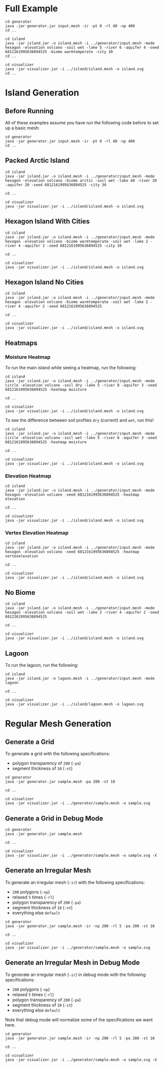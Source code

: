 # Full Example
```
cd generator 
java -jar generator.jar input.mesh -ir -pt 0 -rl 40 -np 400
cd ..
```
```
cd island
java -jar island.jar -o island.mesh -i ../generator/input.mesh -mode hexagon -elevation volcano -soil wet -lake 5 -river 6 -aquifer 4 -seed 6812161995636894525 -biome warmtemperate -city 10
cd ..
```
```
cd visualizer 
java -jar visualizer.jar -i ../island/island.mesh -o island.svg
cd ..
```

# Island Generation

## Before Running
All of these examples assume you have run the following code before to set up a basic mesh:
```
cd generator 
java -jar generator.jar input.mesh -ir -pt 0 -rl 40 -np 400
cd ..
```

## Packed Arctic Island
```
cd island
java -jar island.jar -o island.mesh -i ../generator/input.mesh -mode hexagon -elevation volcano -biome arctic -soil wet -lake 40 -river 20 -aquifer 20 -seed 6812161995636894525 -city 30

cd ..

cd visualizer
java -jar visualizer.jar -i ../island/island.mesh -o island.svg
```

## Hexagon Island With Cities
```
cd island
java -jar island.jar -o island.mesh -i ../generator/input.mesh -mode hexagon -elevation volcano -biome warmtemperate -soil wet -lake 2 -river 4 -aquifer 2 -seed 6812161995636894525 -city 10

cd ..

cd visualizer
java -jar visualizer.jar -i ../island/island.mesh -o island.svg
```

## Hexagon Island No Cities
```
cd island
java -jar island.jar -o island.mesh -i ../generator/input.mesh -mode hexagon -elevation volcano -biome warmtemperate -soil wet -lake 2 -river 4 -aquifer 2 -seed 6812161995636894525

cd ..

cd visualizer
java -jar visualizer.jar -i ../island/island.mesh -o island.svg
```

## Heatmaps
### Moisture Heatmap
To run the main island while seeing a heatmap, run the following:
```
cd island
java -jar island.jar -o island.mesh -i ../generator/input.mesh -mode circle -elevation volcano -soil dry -lake 5 -river 8 -aquifer 3 -seed 6812161995636894525 -heatmap moisture

cd ..

cd visualizer
java -jar visualizer.jar -i ../island/island.mesh -o island.svg
```
To see the difference between soil profiles `dry` (current) and `wet`, run this!
```
cd island
java -jar island.jar -o island.mesh -i ../generator/input.mesh -mode circle -elevation volcano -soil wet -lake 5 -river 8 -aquifer 3 -seed 6812161995636894525 -heatmap moisture

cd ..

cd visualizer
java -jar visualizer.jar -i ../island/island.mesh -o island.svg
```

### Elevation Heatmap
```
cd island
java -jar island.jar -o island.mesh -i ../generator/input.mesh -mode hexagon -elevation volcano -seed 6812161995636894525 -heatmap elevation

cd ..

cd visualizer
java -jar visualizer.jar -i ../island/island.mesh -o island.svg
```

### Vertex Elevation Heatmap
```
cd island
java -jar island.jar -o island.mesh -i ../generator/input.mesh -mode hexagon -elevation volcano -seed 6812161995636894525 -heatmap vertexelevation

cd ..

cd visualizer
java -jar visualizer.jar -i ../island/island.mesh -o island.svg
```

## No Biome
```
cd island
java -jar island.jar -o island.mesh -i ../generator/input.mesh -mode hexagon -elevation volcano -soil wet -lake 2 -river 4 -aquifer 2 -seed 6812161995636894525

cd ..

cd visualizer
java -jar visualizer.jar -i ../island/island.mesh -o island.svg
```

## Lagoon
To run the lagoon, run the following:
```
cd island
java -jar island.jar -o lagoon.mesh -i ../generator/input.mesh -mode lagoon

cd ..

cd visualizer
java -jar visualizer.jar -i ../island/lagoon.mesh -o lagoon.svg
```

# Regular Mesh Generation

## Generate a Grid
To generate a grid with the following specifications:
- polygon transparency of `200` (`-pa`)
- segment thickness of `10` (`-st`)
```
cd generator 
java -jar generator.jar sample.mesh -pa 200 -st 10

cd ..

cd visualizer
java -jar visualizer.jar -i ../generator/sample.mesh -o sample.svg 
```

## Generate a Grid in Debug Mode
```
cd generator 
java -jar generator.jar sample.mesh

cd ..

cd visualizer 
java -jar visualizer.jar -i ../generator/sample.mesh -o sample.svg -X
```

## Generate an Irregular Mesh
To generate an irregular mesh (`-ir`) with the following specifications: 
- `200` polygons (`-np`)
- relaxed `5` times (`-rl`)
- polygon transparency of `200` (`-pa`)
- segment thickness of `10` (`-st`)
- everything else `default`

```
cd generator 
java -jar generator.jar sample.mesh -ir -np 200 -rl 5 -pa 200 -st 10

cd ..

cd visualizer
java -jar visualizer.jar -i ../generator/sample.mesh -o sample.svg 
```

## Generate an Irregular Mesh in Debug Mode
To generate an irregular mesh (`-ir`) in debug mode with the following specifications:
- `200` polygons (`-np`)
- relaxed `5` times (`-rl`)
- polygon transparency of `200` (`-pa`)
- segment thickness of `10` (`-st`)
- everything else `default`

Note that debug mode will normalize some of the specifications we want here.

```
cd generator 
java -jar generator.jar sample.mesh -ir -np 200 -rl 5 -pa 200 -st 10

cd ..

cd visualizer
java -jar visualizer.jar -i ../generator/sample.mesh -o sample.svg -X
```
